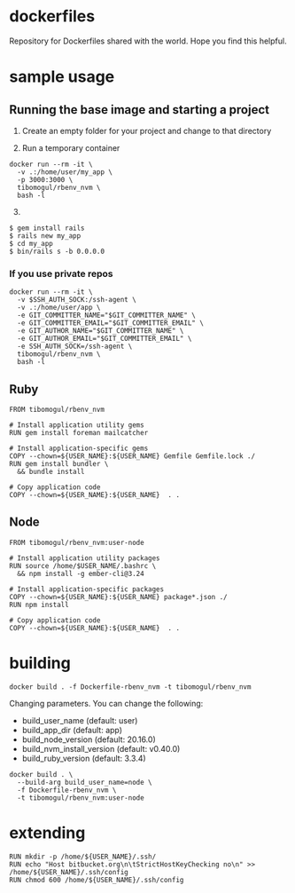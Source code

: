 # dockerfiles
Repository for Dockerfiles shared with the world. Hope you find this helpful.

# sample usage

## Running the base image and starting a project

1. Create an empty folder for your project and change to that directory

2. Run a temporary container
```
docker run --rm -it \
  -v .:/home/user/my_app \
  -p 3000:3000 \
  tibomogul/rbenv_nvm \
  bash -l
```

3. 
```
$ gem install rails
$ rails new my_app
$ cd my_app
$ bin/rails s -b 0.0.0.0
```

### If you use private repos

```
docker run --rm -it \
  -v $SSH_AUTH_SOCK:/ssh-agent \
  -v .:/home/user/app \
  -e GIT_COMMITTER_NAME="$GIT_COMMITTER_NAME" \
  -e GIT_COMMITTER_EMAIL="$GIT_COMMITTER_EMAIL" \
  -e GIT_AUTHOR_NAME="$GIT_COMMITTER_NAME" \
  -e GIT_AUTHOR_EMAIL="$GIT_COMMITTER_EMAIL" \
  -e SSH_AUTH_SOCK=/ssh-agent \
  tibomogul/rbenv_nvm \
  bash -l
```

## Ruby

```
FROM tibomogul/rbenv_nvm

# Install application utility gems
RUN gem install foreman mailcatcher

# Install application-specific gems
COPY --chown=${USER_NAME}:${USER_NAME} Gemfile Gemfile.lock ./
RUN gem install bundler \
  && bundle install

# Copy application code
COPY --chown=${USER_NAME}:${USER_NAME}  . .
```

## Node

```
FROM tibomogul/rbenv_nvm:user-node

# Install application utility packages
RUN source /home/$USER_NAME/.bashrc \
  && npm install -g ember-cli@3.24

# Install application-specific packages
COPY --chown=${USER_NAME}:${USER_NAME} package*.json ./
RUN npm install

# Copy application code
COPY --chown=${USER_NAME}:${USER_NAME}  . .
```


# building

```
docker build . -f Dockerfile-rbenv_nvm -t tibomogul/rbenv_nvm
```

Changing parameters. You can change the following:
- build_user_name (default: user)
- build_app_dir (default: app)
- build_node_version (default: 20.16.0)
- build_nvm_install_version (default: v0.40.0)
- build_ruby_version (default: 3.3.4)
```
docker build . \
  --build-arg build_user_name=node \
  -f Dockerfile-rbenv_nvm \
  -t tibomogul/rbenv_nvm:user-node
```

# extending

```
RUN mkdir -p /home/${USER_NAME}/.ssh/
RUN echo "Host bitbucket.org\n\tStrictHostKeyChecking no\n" >> /home/${USER_NAME}/.ssh/config
RUN chmod 600 /home/${USER_NAME}/.ssh/config
```
